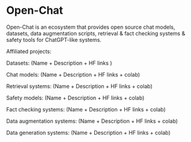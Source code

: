 # Open-Chat
Open-Chat is an ecosystem that provides open source chat models, datasets, data augmentation scripts, retrieval & fact checking systems & safety tools for ChatGPT-like systems.

Affiliated projects:


Datasets:
(Name + Description + HF links )

Chat models:
(Name + Description + HF links + colab)

Retrieval systems:
(Name + Description + HF links + colab)

Safety models:
(Name + Description + HF links + colab)

Fact checking systems:
(Name + Description + HF links + colab)

Data augmentation systems:
(Name + Description + HF links + colab)

Data generation systems:
(Name + Description + HF links + colab)
